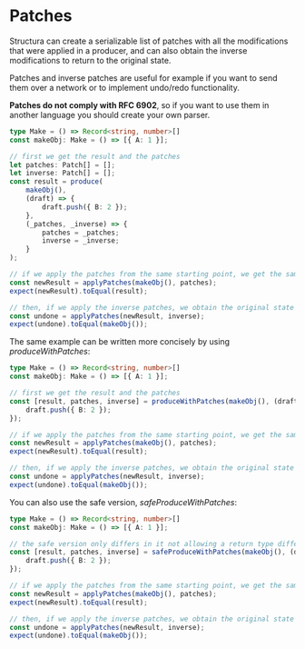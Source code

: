 # Patches

Structura can create a serializable list of patches with all the modifications that were applied in a producer, and can also obtain the inverse modifications to return to the original state. 

Patches and inverse patches are useful for example if you want to send them over a network or to implement undo/redo functionality.

**Patches do not comply with RFC 6902**, so if you want to use them in another language you should create your own parser.

```typescript
type Make = () => Record<string, number>[]
const makeObj: Make = () => [{ A: 1 }];

// first we get the result and the patches
let patches: Patch[] = [];
let inverse: Patch[] = [];
const result = produce(
    makeObj(), 
    (draft) => {
        draft.push({ B: 2 });
    }, 
    (_patches, _inverse) => {
        patches = _patches;
        inverse = _inverse;
    }
);

// if we apply the patches from the same starting point, we get the same result
const newResult = applyPatches(makeObj(), patches);
expect(newResult).toEqual(result);

// then, if we apply the inverse patches, we obtain the original state
const undone = applyPatches(newResult, inverse);
expect(undone).toEqual(makeObj());
```

The same example can be written more concisely by using *produceWithPatches*:

```typescript
type Make = () => Record<string, number>[]
const makeObj: Make = () => [{ A: 1 }];

// first we get the result and the patches
const [result, patches, inverse] = produceWithPatches(makeObj(), (draft) => {
    draft.push({ B: 2 });
});

// if we apply the patches from the same starting point, we get the same result
const newResult = applyPatches(makeObj(), patches);
expect(newResult).toEqual(result);

// then, if we apply the inverse patches, we obtain the original state
const undone = applyPatches(newResult, inverse);
expect(undone).toEqual(makeObj());
```

You can also use the safe version, *safeProduceWithPatches*:

```typescript
type Make = () => Record<string, number>[]
const makeObj: Make = () => [{ A: 1 }];

// the safe version only differs in it not allowing a return type different from the state
const [result, patches, inverse] = safeProduceWithPatches(makeObj(), (draft) => {
    draft.push({ B: 2 });
});

// if we apply the patches from the same starting point, we get the same result
const newResult = applyPatches(makeObj(), patches);
expect(newResult).toEqual(result);

// then, if we apply the inverse patches, we obtain the original state
const undone = applyPatches(newResult, inverse);
expect(undone).toEqual(makeObj());
```
